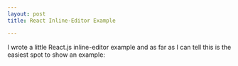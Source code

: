 ```yaml
---
layout: post
title: React Inline-Editor Example

---
```


I wrote a little React.js inline-editor example and as far as I can tell this is the easiest spot to show an example:

<div id="inline-example"></div>

<script src="https://code.jquery.com/jquery-2.1.3.min.js"></script>
<script src="https://cdnjs.cloudflare.com/ajax/libs/react/0.13.3/react.js"></script>
<script src="https://rawgit.com/timtyrrell/react-inline-edit/master/build.js"></script>
<script>
  document.addEventListener('DOMContentLoaded', function () {
    var rootElement = React.createFactory(InlineContainer)();
    React.render(rootElement, document.getElementById('inline-example'));
  });
</script>
